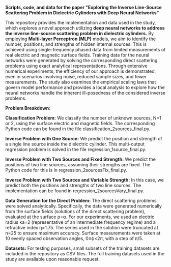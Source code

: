 **Scripts, code, and data for the paper "Exploring the Inverse Line-Source Scattering Problem in Dielectric Cylinders with Deep Neural Networks"**

This repository provides the implementation and data used in the study, which explores a novel approach utilizing **deep neural networks to address the inverse line-source scattering problem in dielectric cylinders.** By employing **Multi-layer Perceptron (MLP)** models, we aim to identify the number, positions, and strengths of hidden internal sources. This is achieved using single-frequency phased data from limited measurements of real electric and magnetic surface fields. Training data for the neural networks were generated by solving the corresponding direct scattering problems using exact analytical representations. Through extensive numerical experiments, the efficiency of our approach is demonstrated, even in scenarios involving noise, reduced sample sizes, and fewer measurements. The study also examines the empirical scaling laws that govern model performance and provides a local analysis to explore how the neural networks handle the inherent ill-posedness of the considered inverse problems.

**Problem Breakdown:**

**Classification Problem:**
We classify the number of unknown sources, N=1 or 2, using the surface electric and magnetic fields. The corresponding Python code can be found in the file classification_2sources_final.py.

**Inverse Problem with One Source:**
We predict the position and strength of a single line source inside the dielectric cylinder. This multi-output regression problem is solved in the file regression_1source_final.py.

**Inverse Problem with Two Sources and Fixed Strength:**
We predict the positions of two line sources, assuming their strengths are fixed. The Python code for this is in regression_2sourcesFix_final.py.

**Inverse Problem with Two Sources and Variable Strength:**
In this case, we predict both the positions and strengths of two line sources. The implementation can be found in regression_2sourcesVary_final.py.

**Data Generation for the Direct Problem:**
The direct scattering problems were solved analytically. Specifically, the data were generated numerically from the surface fields (solutions of the direct scattering problem), evaluated at the surface ρ=α. For our experiments, we used an electric radius 
ka=2 (representative of an intermediate frequency regime) and a refractive index η=1.75. The series used in the solution were truncated at n=25 to ensure maximum accuracy. Surface measurements were taken at 10 evenly spaced observation angles, 0≤ϕ<2π, with a step of 
π/5.

**Datasets:**
For testing purposes, small subsets of the training datasets are included in the repository as CSV files. The full training datasets used in the study are available upon reasonable request.
